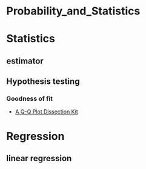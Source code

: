 # Probability_and_Statistics

# Statistics
## estimator
## Hypothesis testing
### Goodness of fit
- [A Q-Q Plot Dissection Kit](https://seankross.com/2016/02/29/A-Q-Q-Plot-Dissection-Kit.html)

# Regression
## linear regression
